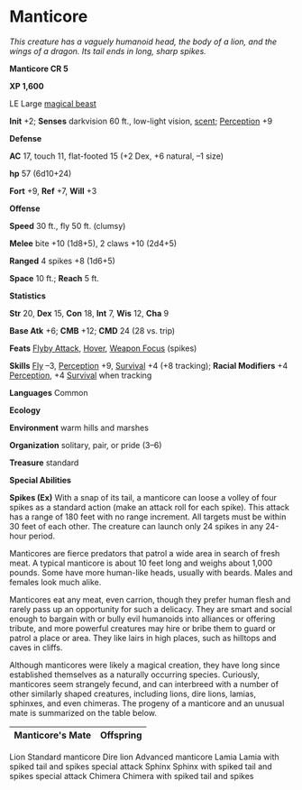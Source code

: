 # Manticore

_This creature has a vaguely humanoid head, the body of a lion, and the wings of a dragon. Its tail ends in long, sharp spikes._

**Manticore CR 5**

**XP 1,600**

LE Large [magical beast](creatureTypes.html#_magical-beast)

**Init** +2; **Senses** darkvision 60 ft., low-light vision, [scent](universalMonsterRules.html#_scent); [Perception](../skills/perception.html#_perception) +9

**Defense**

**AC** 17, touch 11, flat-footed 15 (+2 Dex, +6 natural, –1 size)

**hp** 57 (6d10+24)

**Fort** +9, **Ref** +7, **Will** +3

**Offense**

**Speed** 30 ft., fly 50 ft. (clumsy)

**Melee** bite +10 (1d8+5), 2 claws +10 (2d4+5)

**Ranged** 4 spikes +8 (1d6+5)

**Space** 10 ft.; **Reach** 5 ft.

**Statistics**

**Str** 20, **Dex** 15, **Con** 18, **Int** 7, **Wis** 12, **Cha** 9

**Base Atk** +6; **CMB** +12; **CMD** 24 (28 vs. trip)

**Feats** [Flyby Attack](monsterFeats.html#_flyby-attack), [Hover](monsterFeats.html#_hover), [Weapon Focus](../feats.html#_weapon-focus) (spikes)

**Skills** [Fly](../skills/fly.html#_fly) –3, [Perception](../skills/perception.html#_perception) +9, [Survival](../skills/survival.html#_survival) +4 (+8 tracking); **Racial Modifiers** +4 [Perception](../skills/perception.html#_perception), +4 [Survival](../skills/survival.html#_survival) when tracking

**Languages** Common

**Ecology**

**Environment** warm hills and marshes

**Organization** solitary, pair, or pride (3–6)

**Treasure** standard

**Special Abilities**

**Spikes (Ex)** With a snap of its tail, a manticore can loose a volley of four spikes as a standard action (make an attack roll for each spike). This attack has a range of 180 feet with no range increment. All targets must be within 30 feet of each other. The creature can launch only 24 spikes in any 24-hour period.

Manticores are fierce predators that patrol a wide area in search of fresh meat. A typical manticore is about 10 feet long and weighs about 1,000 pounds. Some have more human-like heads, usually with beards. Males and females look much alike.

Manticores eat any meat, even carrion, though they prefer human flesh and rarely pass up an opportunity for such a delicacy. They are smart and social enough to bargain with or bully evil humanoids into alliances or offering tribute, and more powerful creatures may hire or bribe them to guard or patrol a place or area. They like lairs in high places, such as hilltops and caves in cliffs.

Although manticores were likely a magical creation, they have long since established themselves as a naturally occurring species. Curiously, manticores seem strangely fecund, and can interbreed with a number of other similarly shaped creatures, including lions, dire lions, lamias, sphinxes, and even chimeras. The progeny of a manticore and an unusual mate is summarized on the table below.

| Manticore's Mate | Offspring |
| --- | --- |
<tbody>
<tr class="odd">
<td>Lion</td>
<td>Standard manticore</td>
</tr>
<tr class="even">
<td>Dire lion</td>
<td>Advanced manticore</td>
</tr>
<tr class="odd">
<td>Lamia</td>
<td>Lamia with spiked tail and spikes special attack</td>
</tr>
<tr class="even">
<td>Sphinx</td>
<td>Sphinx with spiked tail and spikes special attack</td>
</tr>
<tr class="odd">
<td>Chimera</td>
<td>Chimera with spiked tail and spikes</td>
</tr>
</tbody>

